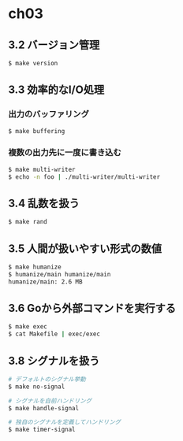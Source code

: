 # ch03

## 3.2 バージョン管理

```bash
$ make version
```

## 3.3 効率的なI/O処理

### 出力のバッファリング

```bash
$ make buffering
```

### 複数の出力先に一度に書き込む

```bash
$ make multi-writer
$ echo -n foo | ./multi-writer/multi-writer
```

## 3.4 乱数を扱う

```bash
$ make rand
```

## 3.5 人間が扱いやすい形式の数値

```bash
$ make humanize
$ humanize/main humanize/main
humanize/main: 2.6 MB
```

## 3.6 Goから外部コマンドを実行する

```bash
$ make exec
$ cat Makefile | exec/exec
```

## 3.8 シグナルを扱う

```bash
# デフォルトのシグナル挙動
$ make no-signal

# シグナルを自前ハンドリング
$ make handle-signal

# 独自のシグナルを定義してハンドリング
$ make timer-signal
```
